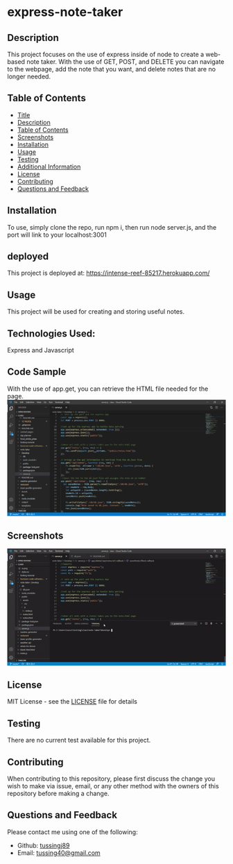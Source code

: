 
  
  # express-note-taker
 
  ## Description
  This project focuses on the use of express inside of node to create a web-based note taker. With the use of GET, POST, and DELETE you can navigate to the webpage, add the note that you want, and delete notes that are no longer needed.
  
  ## Table of Contents
  - [Title](#Title)
  - [Description](#description)
  - [Table of Contents](#table-of-contents)
  - [Screenshots](#screenshots)
  - [Installation](#installation)
  - [Usage](#usage)
  - [Testing](#testing)
  - [Additional Information](#additional-information)
  - [License](#license)
  - [Contributing](#contributing)
  - [Questions and Feedback](#questions-and-feedback)

  ## Installation
   To use, simply clone the repo, run npm i, then run node server.js, and the port will link to your localhost:3001
  
  ## deployed
  This project is deployed at: https://intense-reef-85217.herokuapp.com/

  ## Usage
  This project will be used for creating and storing useful notes.

  ## Technologies Used:
  Express and Javascript

  ## Code Sample
  With the use of app.get, you can retrieve the HTML file needed for the page.
  <img src="./public/assets/sampleCode.png" alt="express-note-taker"/>

  ## Screenshots
  <img src="./public/assets/screenshot.gif" alt="express-note-taker"/>

  ## License
  MIT License - see the [LICENSE](https://github.com/tussingj89/express-note-taker/blob/main/LICENSE.txt) file for details
  
  ## Testing 
  There are no current test available for this project.

  ## Contributing
  When contributing to this repository, please first discuss the change you wish to make via issue, email, or any other method with the owners of this repository before making a change.
  
  ## Questions and Feedback
  Please contact me using one of the following:
  - Github: [tussingj89](https://gist.github.com/tussingj89)
  - Email: tussing40@gmail.com
